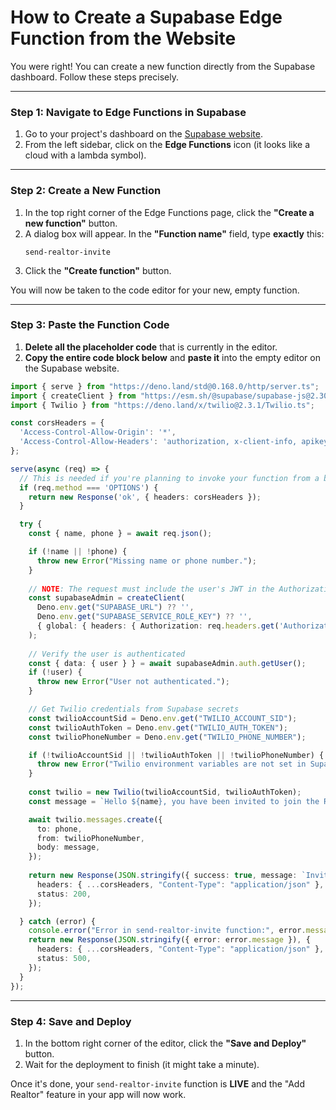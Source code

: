 # How to Create a Supabase Edge Function from the Website

You were right! You can create a new function directly from the Supabase dashboard. Follow these steps precisely.

---

### Step 1: Navigate to Edge Functions in Supabase

1.  Go to your project's dashboard on the [Supabase website](https://supabase.com/dashboard).
2.  From the left sidebar, click on the **Edge Functions** icon (it looks like a cloud with a lambda symbol).

---

### Step 2: Create a New Function

1.  In the top right corner of the Edge Functions page, click the **"Create a new function"** button.
2.  A dialog box will appear. In the **"Function name"** field, type **exactly** this:
    ```
    send-realtor-invite
    ```
3.  Click the **"Create function"** button.

You will now be taken to the code editor for your new, empty function.

---

### Step 3: Paste the Function Code

1.  **Delete all the placeholder code** that is currently in the editor.
2.  **Copy the entire code block below** and **paste it** into the empty editor on the Supabase website.

```typescript
import { serve } from "https://deno.land/std@0.168.0/http/server.ts";
import { createClient } from "https://esm.sh/@supabase/supabase-js@2.30.0";
import { Twilio } from "https://deno.land/x/twilio@2.3.1/Twilio.ts";

const corsHeaders = {
  'Access-Control-Allow-Origin': '*',
  'Access-Control-Allow-Headers': 'authorization, x-client-info, apikey, content-type',
};

serve(async (req) => {
  // This is needed if you're planning to invoke your function from a browser.
  if (req.method === 'OPTIONS') {
    return new Response('ok', { headers: corsHeaders });
  }

  try {
    const { name, phone } = await req.json();

    if (!name || !phone) {
      throw new Error("Missing name or phone number.");
    }
    
    // NOTE: The request must include the user's JWT in the Authorization header.
    const supabaseAdmin = createClient(
      Deno.env.get("SUPABASE_URL") ?? '',
      Deno.env.get("SUPABASE_SERVICE_ROLE_KEY") ?? '',
      { global: { headers: { Authorization: req.headers.get('Authorization')! } } }
    );
    
    // Verify the user is authenticated
    const { data: { user } } = await supabaseAdmin.auth.getUser();
    if (!user) {
      throw new Error("User not authenticated.");
    }

    // Get Twilio credentials from Supabase secrets
    const twilioAccountSid = Deno.env.get("TWILIO_ACCOUNT_SID");
    const twilioAuthToken = Deno.env.get("TWILIO_AUTH_TOKEN");
    const twilioPhoneNumber = Deno.env.get("TWILIO_PHONE_NUMBER");

    if (!twilioAccountSid || !twilioAuthToken || !twilioPhoneNumber) {
      throw new Error("Twilio environment variables are not set in Supabase Functions settings.");
    }
    
    const twilio = new Twilio(twilioAccountSid, twilioAuthToken);
    const message = `Hello ${name}, you have been invited to join the RE360App platform. Please register using this link: https://www.re360app.com/auth/register`;

    await twilio.messages.create({
      to: phone,
      from: twilioPhoneNumber,
      body: message,
    });
    
    return new Response(JSON.stringify({ success: true, message: `Invitation sent to ${name}` }), {
      headers: { ...corsHeaders, "Content-Type": "application/json" },
      status: 200,
    });

  } catch (error) {
    console.error("Error in send-realtor-invite function:", error.message);
    return new Response(JSON.stringify({ error: error.message }), {
      headers: { ...corsHeaders, "Content-Type": "application/json" },
      status: 500,
    });
  }
});
```

---

### Step 4: Save and Deploy

1.  In the bottom right corner of the editor, click the **"Save and Deploy"** button.
2.  Wait for the deployment to finish (it might take a minute).

Once it's done, your `send-realtor-invite` function is **LIVE** and the "Add Realtor" feature in your app will now work.